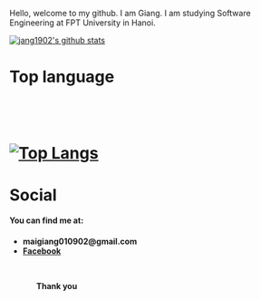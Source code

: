 Hello, welcome to my github. I am Giang. I am studying Software Engineering at FPT University in Hanoi.

[![jang1902's github stats](https://github-readme-stats.vercel.app/api?username=jang1902)](https://github.com/jang1902/)
<br/>
<h1>Top language<h1/>
<br/>

[![Top Langs](https://github-readme-stats-git-masterrstaa-rickstaa.vercel.app/api/top-langs/?username=jang1902)](https://github.com/anuraghazra/github-readme-stats)
 <br/>
<h1>Social
 <h4>You can find me at:<h4>
 <ul>
  <li>maigiang010902@gmail.com
  <li><a href="facebook.com/jang1902">Facebook<a/>
   <ul/>
   <br/>
   
Thank you
